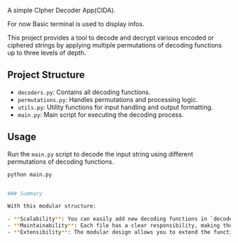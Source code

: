 A simple CIpher Decoder App(CIDA).

For now Basic terminal is used to display infos.

This project provides a tool to decode and decrypt various encoded or ciphered strings by applying multiple permutations of decoding functions up to three levels of depth.

## Project Structure

- `decoders.py`: Contains all decoding functions.
- `permutations.py`: Handles permutations and processing logic.
- `utils.py`: Utility functions for input handling and output formatting.
- `main.py`: Main script for executing the decoding process.

## Usage

Run the `main.py` script to decode the input string using different permutations of decoding functions.

```bash
python main.py


### Summary

With this modular structure:

- **Scalability**: You can easily add new decoding functions in `decoders.py`.
- **Maintainability**: Each file has a clear responsibility, making the code easier to maintain and debug.
- **Extensibility**: The modular design allows you to extend the functionality (e.g., adding new levels of depth or more complex decoders) without disrupting the existing codebase.



